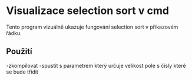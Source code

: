 # Visualizace selection sort v cmd
Tento program vizuálně ukazuje fungování selection sort v příkazovém řádku.

## Použití
-zkompilovat
-spustit s parametrem který určuje velikost pole s čísly které se bude třídit
